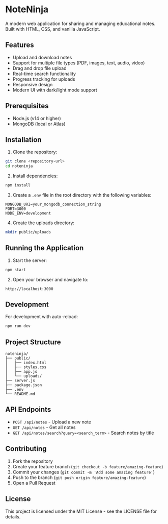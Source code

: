 # NoteNinja

A modern web application for sharing and managing educational notes. Built with HTML, CSS, and vanilla JavaScript.

## Features

- Upload and download notes
- Support for multiple file types (PDF, images, text, audio, video)
- Drag and drop file upload
- Real-time search functionality
- Progress tracking for uploads
- Responsive design
- Modern UI with dark/light mode support

## Prerequisites

- Node.js (v14 or higher)
- MongoDB (local or Atlas)

## Installation

1. Clone the repository:

```bash
git clone <repository-url>
cd noteninja
```

2. Install dependencies:

```bash
npm install
```

3. Create a `.env` file in the root directory with the following variables:

```
MONGODB_URI=your_mongodb_connection_string
PORT=3000
NODE_ENV=development
```

4. Create the uploads directory:

```bash
mkdir public/uploads
```

## Running the Application

1. Start the server:

```bash
npm start
```

2. Open your browser and navigate to:

```
http://localhost:3000
```

## Development

For development with auto-reload:

```bash
npm run dev
```

## Project Structure

```
noteninja/
├── public/
│   ├── index.html
│   ├── styles.css
│   ├── app.js
│   └── uploads/
├── server.js
├── package.json
├── .env
└── README.md
```

## API Endpoints

- `POST /api/notes` - Upload a new note
- `GET /api/notes` - Get all notes
- `GET /api/notes/search?query=<search_term>` - Search notes by title

## Contributing

1. Fork the repository
2. Create your feature branch (`git checkout -b feature/amazing-feature`)
3. Commit your changes (`git commit -m 'Add some amazing feature'`)
4. Push to the branch (`git push origin feature/amazing-feature`)
5. Open a Pull Request

## License

This project is licensed under the MIT License - see the LICENSE file for details.
